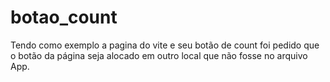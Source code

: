 # botao_count
Tendo como exemplo a pagina do vite e seu botão de count foi pedido que o botão da página seja alocado em outro local que não fosse no arquivo App.
